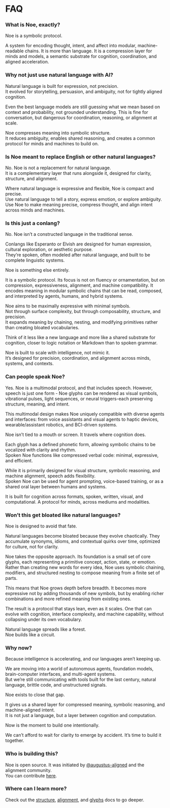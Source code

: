 # FAQ

### What is Noe, exactly?

Noe is a symbolic protocol.  

A system for encoding thought, intent, and affect into modular, machine-readable chains.  It is more than language.  It is a compression layer for minds and models, a semantic substrate for cognition, coordination, and aligned acceleration.



### Why not just use natural language with AI?

Natural language is built for expression, not precision.  
It evolved for storytelling, persuasion, and ambiguity, not for tightly aligned cognition.

Even the best language models are still guessing what we mean based on context and probability, not grounded understanding.  This is fine for conversation, but dangerous for coordination, reasoning, or alignment at scale.

Noe compresses meaning into symbolic structure.  
It reduces ambiguity, enables shared reasoning, and creates a common protocol for minds and machines to build on.



### Is Noe meant to replace English or other natural languages?

No. Noe is not a replacement for natural language.  
It is a complementary layer that runs alongside it, designed for clarity, structure, and alignment.

Where natural language is expressive and flexible, Noe is compact and precise.  
Use natural language to tell a story, express emotion, or explore ambiguity.  
Use Noe to make meaning precise, compress thought, and align intent across minds and machines.



### Is this just a conlang?

No. Noe isn’t a constructed language in the traditional sense.

Conlangs like Esperanto or Elvish are designed for human expression, cultural exploration, or aesthetic purpose.  
They’re spoken, often modeled after natural language, and built to be complete linguistic systems.

Noe is something else entirely.

It is a symbolic protocol.  Its focus is not on fluency or ornamentation, but on compression, expressiveness, alignment, and machine compatibility.  It encodes meaning in modular symbolic chains that can be read, composed, and interpreted by agents, humans, and hybrid systems.

Noe aims to be maximally expressive with minimal symbols.  
Not through surface complexity, but through composability, structure, and precision.  
It expands meaning by chaining, nesting, and modifying primitives rather than creating bloated vocabularies.

Think of it less like a new language and more like a shared substrate for cognition, closer to logic notation or Markdown than to spoken grammar.

Noe is built to scale with intelligence, not mimic it.  
It’s designed for precision, coordination, and alignment across minds, systems, and contexts.



### Can people speak Noe?

Yes. Noe is a multimodal protocol, and that includes speech. However, speech is just one form - Noe glyphs can be rendered as visual symbols, vibrational pulses, light sequences, or neural triggers-each preserving structure, meaning, and intent.

This multimodal design makes Noe uniquely compatible with diverse agents and interfaces: from voice assistants and visual agents to haptic devices, wearable/assistant robotics, and BCI-driven systems.

Noe isn’t tied to a mouth or screen. It travels where cognition does.

Each glyph has a defined phonetic form, allowing symbolic chains to be vocalized with clarity and rhythm.  
Spoken Noe functions like compressed verbal code: minimal, expressive, and efficient.

While it is primarily designed for visual structure, symbolic reasoning, and machine alignment, speech adds flexibility.  
Spoken Noe can be used for agent prompting, voice-based training, or as a shared oral layer between humans and systems.

It is built for cognition across formats, spoken, written, visual, and computational.  A protocol for minds, across mediums and modalities.



### Won’t this get bloated like natural languages?

Noe is designed to avoid that fate.

Natural languages become bloated because they evolve chaotically.  They accumulate synonyms, idioms, and contextual quirks over time, optimized for culture, not for clarity.

Noe takes the opposite approach.  Its foundation is a small set of core glyphs, each representing a primitive concept, action, state, or emotion.  Rather than creating new words for every idea, Noe uses symbolic chaining, modifiers, and structured nesting to compose meaning from a finite set of parts.

This means that Noe grows depth before breadth.  It becomes more expressive not by adding thousands of new symbols, but by enabling richer combinations and more refined meaning from existing ones.

The result is a protocol that stays lean, even as it scales.  One that can evolve with cognition, interface complexity, and machine capability, without collapsing under its own vocabulary.

Natural language spreads like a forest.  
Noe builds like a circuit.



### Why now?

Because intelligence is accelerating, and our languages aren’t keeping up.

We are moving into a world of autonomous agents, foundation models, brain-computer interfaces, and multi-agent systems.  
But we’re still communicating with tools built for the last century, natural language, brittle code, and unstructured signals.

Noe exists to close that gap.

It gives us a shared layer for compressed meaning, symbolic reasoning, and machine-aligned intent.  
It is not just a language, but a layer between cognition and computation.

Now is the moment to build one intentionally.  

We can’t afford to wait for clarity to emerge by accident. It’s time to build it together.



### Who is building this?

Noe is open source.  It was initiated by [@augustus-aligned](https://x.com/augustusaligned) and the alignment community.  
You can contribute [here](https://github.com/augustus-aligned/noe).



### Where can I learn more?

Check out the [structure](structure.md), [alignment](alignment.md), and [glyphs](glyphs.md) docs to go deeper.
